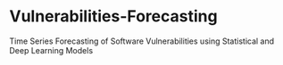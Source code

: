 # Vulnerabilities-Forecasting
Time Series Forecasting of Software Vulnerabilities using Statistical and Deep Learning Models
